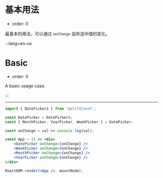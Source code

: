 # 基本用法

-   order: 0

最基本的用法。可以通过 `onChange` 监听选中值的变化。

:::lang=en-us

# Basic

-   order: 0

A basic usage case.

:::

---

```jsx
import { DatePicker2 } from '@alifd/next';

const DatePicker = DatePicker2;
const { MonthPicker, YearPicker, WeekPicker } = DatePicker;

const onChange = val => console.log(val);

const App = () => <div>
    <DatePicker onChange={onChange} />
    <WeekPicker onChange={onChange} />
    <MonthPicker onChange={onChange} />
    <YearPicker onChange={onChange} />
</div>

ReactDOM.render(<App />, mountNode);
```
